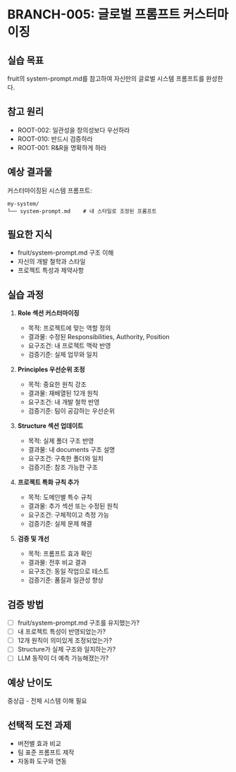 # BRANCH-005: 글로벌 프롬프트 커스터마이징

## 실습 목표

fruit의 system-prompt.md를 참고하여 자신만의 글로벌 시스템 프롬프트를 완성한다.

## 참고 원리

- ROOT-002: 일관성을 창의성보다 우선하라
- ROOT-010: 반드시 검증하라
- ROOT-001: R&R을 명확하게 하라

## 예상 결과물

커스터마이징된 시스템 프롬프트:

```text
my-system/
└── system-prompt.md    # 내 스타일로 조정된 프롬프트
```

## 필요한 지식

- fruit/system-prompt.md 구조 이해
- 자신의 개발 철학과 스타일
- 프로젝트 특성과 제약사항

## 실습 과정

1. **Role 섹션 커스터마이징**
   - 목적: 프로젝트에 맞는 역할 정의
   - 결과물: 수정된 Responsibilities, Authority, Position
   - 요구조건: 내 프로젝트 맥락 반영
   - 검증기준: 실제 업무와 일치

2. **Principles 우선순위 조정**
   - 목적: 중요한 원칙 강조
   - 결과물: 재배열된 12개 원칙
   - 요구조건: 내 개발 철학 반영
   - 검증기준: 팀이 공감하는 우선순위

3. **Structure 섹션 업데이트**
   - 목적: 실제 폴더 구조 반영
   - 결과물: 내 documents 구조 설명
   - 요구조건: 구축한 폴더와 일치
   - 검증기준: 참조 가능한 구조

4. **프로젝트 특화 규칙 추가**
   - 목적: 도메인별 특수 규칙
   - 결과물: 추가 섹션 또는 수정된 원칙
   - 요구조건: 구체적이고 측정 가능
   - 검증기준: 실제 문제 해결

5. **검증 및 개선**
   - 목적: 프롬프트 효과 확인
   - 결과물: 전후 비교 결과
   - 요구조건: 동일 작업으로 테스트
   - 검증기준: 품질과 일관성 향상

## 검증 방법

- [ ] fruit/system-prompt.md 구조를 유지했는가?
- [ ] 내 프로젝트 특성이 반영되었는가?
- [ ] 12개 원칙이 의미있게 조정되었는가?
- [ ] Structure가 실제 구조와 일치하는가?
- [ ] LLM 동작이 더 예측 가능해졌는가?

## 예상 난이도

중상급 - 전체 시스템 이해 필요

## 선택적 도전 과제

- 버전별 효과 비교
- 팀 표준 프롬프트 제작
- 자동화 도구와 연동
